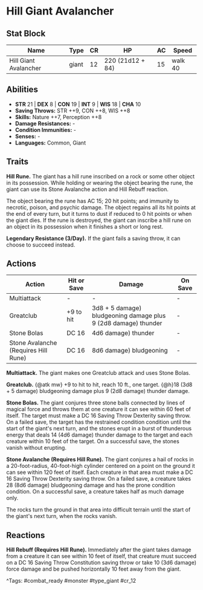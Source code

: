 # Hill Giant Avalancher

## Stat Block

| Name | Type | CR | HP | AC | Speed |
|------|------|----|----|----|-------|
| Hill Giant Avalancher | giant | 12 | 220 (21d12 + 84) | 15 | walk 40 |

## Abilities

- **STR** 21 | **DEX** 8 | **CON** 19 | **INT** 9 | **WIS** 18 | **CHA** 10
- **Saving Throws:** STR ++9, CON ++8, WIS ++8  
- **Skills:** Nature ++7, Perception ++8  
- **Damage Resistances:** -  
- **Condition Immunities:** -  
- **Senses:** -  
- **Languages:** Common, Giant

## Traits

**Hill Rune.** The giant has a hill rune inscribed on a rock or some other object in its possession. While holding or wearing the object bearing the rune, the giant can use its Stone Avalanche action and Hill Rebuff reaction.

The object bearing the rune has AC 15; 20 hit points; and immunity to necrotic, poison, and psychic damage. The object regains all its hit points at the end of every turn, but it turns to dust if reduced to 0 hit points or when the giant dies. If the rune is destroyed, the giant can inscribe a hill rune on an object in its possession when it finishes a short or long rest.

**Legendary Resistance (3/Day).** If the giant fails a saving throw, it can choose to succeed instead.


## Actions

| Action | Hit or Save | Damage | On Save |
|--------|--------------|--------|----------|
| Multiattack | - | - | - |
| Greatclub | +9 to hit | 3d8 + 5 damage) bludgeoning damage plus 9 (2d8 damage) thunder | - |
| Stone Bolas | DC 16 | 4d6 damage) thunder | - |
| Stone Avalanche (Requires Hill Rune) | DC 16 | 8d6 damage) bludgeoning | - |

**Multiattack.** The giant makes one Greatclub attack and uses Stone Bolas.

**Greatclub.** {@atk mw} +9 to hit to hit, reach 10 ft., one target. {@h}18 (3d8 + 5 damage) bludgeoning damage plus 9 (2d8 damage) thunder damage.

**Stone Bolas.** The giant conjures three stone balls connected by lines of magical force and throws them at one creature it can see within 60 feet of itself. The target must make a DC 16 Saving Throw Dexterity saving throw. On a failed save, the target has the restrained condition condition until the start of the giant's next turn, and the stones erupt in a burst of thunderous energy that deals 14 (4d6 damage) thunder damage to the target and each creature within 10 feet of the target. On a successful save, the stones vanish without erupting.

**Stone Avalanche (Requires Hill Rune).** The giant conjures a hail of rocks in a 20-foot-radius, 40-foot-high cylinder centered on a point on the ground it can see within 120 feet of itself. Each creature in that area must make a DC 16 Saving Throw Dexterity saving throw. On a failed save, a creature takes 28 (8d6 damage) bludgeoning damage and has the prone condition condition. On a successful save, a creature takes half as much damage only.

The rocks turn the ground in that area into difficult terrain until the start of the giant's next turn, when the rocks vanish.

## Reactions

**Hill Rebuff (Requires Hill Rune).** Immediately after the giant takes damage from a creature it can see within 10 feet of itself, that creature must succeed on a DC 16 Saving Throw Constitution saving throw or take 10 (3d6 damage) force damage and be pushed horizontally 10 feet away from the giant.



^Tags: #combat_ready #monster #type_giant #cr_12